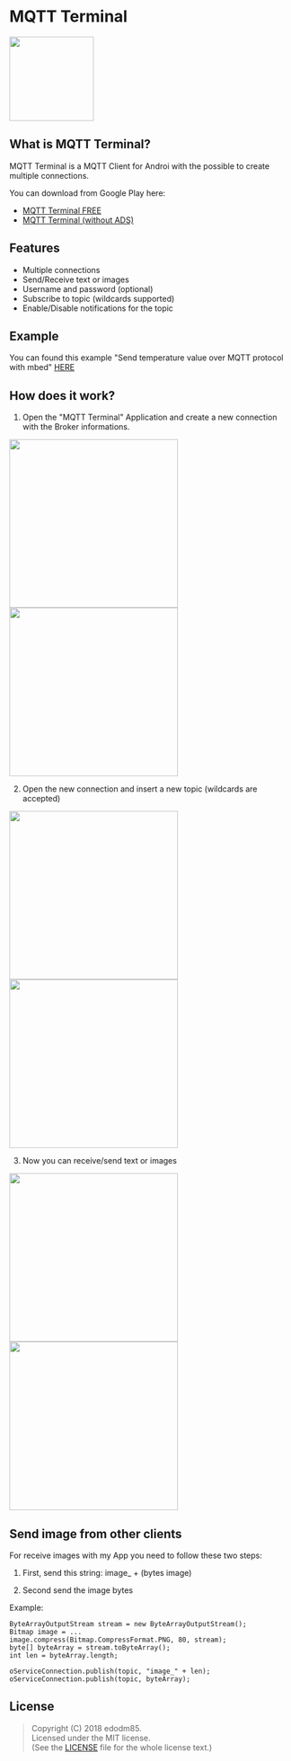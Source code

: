 # MQTT Terminal

<img src="https://github.com/edodm85/MQTT-Terminal/blob/master/Resources/img1.png" width="150">

## What is MQTT Terminal?

MQTT Terminal is a MQTT Client for Androi with the possible to create multiple connections.

You can download from Google Play here:
* [MQTT Terminal FREE](https://play.google.com/store/apps/details?id=com.edodm85.mqttterminal.free)
* [MQTT Terminal (without ADS)](https://play.google.com/store/apps/details?id=com.edodm85.mqttterminal.paid)


## Features

- Multiple connections
- Send/Receive text or images
- Username and password (optional)
- Subscribe to topic (wildcards supported)
- Enable/Disable notifications for the topic

## Example

You can found this example "Send temperature value over MQTT protocol with mbed" [HERE](https://os.mbed.com/users/edodm85/notebook/mqtt-project-send-temperature-value-over-mqtt-prot/)



## How does it work?

1. Open the "MQTT Terminal" Application and create a new connection with the Broker informations.

<p align="left">
<img src="https://github.com/edodm85/MQTT-Terminal/blob/master/Resources/screen1.png" width="300">
<img src="https://github.com/edodm85/MQTT-Terminal/blob/master/Resources/screen2.png" width="300">
</p>

2. Open the new connection and insert a new topic (wildcards are accepted)

<p align="left">
<img src="https://github.com/edodm85/MQTT-Terminal/blob/master/Resources/screen3.png" width="300">
<img src="https://github.com/edodm85/MQTT-Terminal/blob/master/Resources/screen4.png" width="300">
</p>


3. Now you can receive/send text or images

<p align="left">
<img src="https://github.com/edodm85/MQTT-Terminal/blob/master/Resources/screen5.png" width="300">
<img src="https://github.com/edodm85/MQTT-Terminal/blob/master/Resources/screen6.png" width="300">
</p>



## Send image from other clients

For receive images with my App you need to follow these two steps:

1. First, send this string: image_ + (bytes image)

2. Second send the image bytes


Example:

```
ByteArrayOutputStream stream = new ByteArrayOutputStream();
Bitmap image = ...
image.compress(Bitmap.CompressFormat.PNG, 80, stream);
byte[] byteArray = stream.toByteArray();
int len = byteArray.length;

oServiceConnection.publish(topic, "image_" + len);
oServiceConnection.publish(topic, byteArray);
```


## License

> Copyright (C) 2018 edodm85.  
> Licensed under the MIT license.  
> (See the [LICENSE](https://github.com/edodm85/MQTT-Terminal/blob/master/LICENSE) file for the whole license text.)

